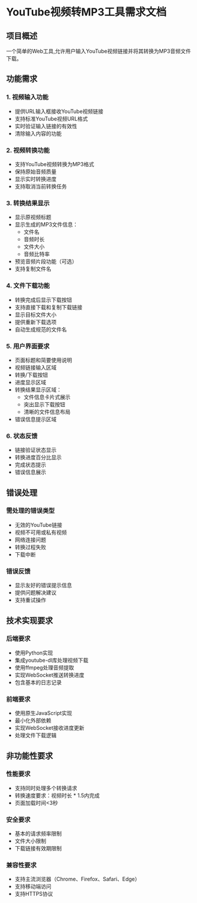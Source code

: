 # YouTube视频转MP3工具需求文档

## 项目概述
一个简单的Web工具,允许用户输入YouTube视频链接并将其转换为MP3音频文件下载。

## 功能需求

### 1. 视频输入功能
- 提供URL输入框接收YouTube视频链接
- 支持标准YouTube视频URL格式
- 实时验证输入链接的有效性
- 清除输入内容的功能

### 2. 视频转换功能
- 支持YouTube视频转换为MP3格式
- 保持原始音频质量
- 显示实时转换进度
- 支持取消当前转换任务

### 3. 转换结果显示
- 显示原视频标题
- 显示生成的MP3文件信息：
  * 文件名
  * 音频时长
  * 文件大小
  * 音频比特率
- 预览音频片段功能（可选）
- 支持复制文件名

### 4. 文件下载功能
- 转换完成后显示下载按钮
- 支持直接下载和复制下载链接
- 显示目标文件大小
- 提供重新下载选项
- 自动生成规范的文件名

### 5. 用户界面要求
- 页面标题和简要使用说明
- 视频链接输入区域
- 转换/下载按钮
- 进度显示区域
- 转换结果显示区域：
  * 文件信息卡片式展示
  * 突出显示下载按钮
  * 清晰的文件信息布局
- 错误信息提示区域

### 6. 状态反馈
- 链接验证状态显示
- 转换进度百分比显示
- 完成状态提示
- 错误信息展示

## 错误处理

### 需处理的错误类型
- 无效的YouTube链接
- 视频不可用或私有视频
- 网络连接问题
- 转换过程失败
- 下载中断

### 错误反馈
- 显示友好的错误提示信息
- 提供问题解决建议
- 支持重试操作

## 技术实现要求

### 后端要求
- 使用Python实现
- 集成youtube-dl库处理视频下载
- 使用ffmpeg处理音频提取
- 实现WebSocket推送转换进度
- 包含基本的日志记录
### 前端要求
- 使用原生JavaScript实现
- 最小化外部依赖
- 实现WebSocket接收进度更新
- 处理文件下载逻辑

## 非功能性要求

### 性能要求
- 支持同时处理多个转换请求
- 转换速度要求：视频时长 * 1.5内完成
- 页面加载时间<3秒

### 安全要求
- 基本的请求频率限制
- 文件大小限制
- 下载链接有效期限制

### 兼容性要求
- 支持主流浏览器（Chrome、Firefox、Safari、Edge）
- 支持移动端访问
- 支持HTTPS协议